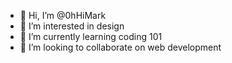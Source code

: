 - 👋 Hi, I’m @0hHiMark
- 👀 I’m interested in design
- 🌱 I’m currently learning coding 101
- 💞️ I’m looking to collaborate on web development

<!---
0hHiMark/0hHiMark is a ✨ special ✨ repository because its `README.md` (this file) appears on your GitHub profile.
You can click the Preview link to take a look at your changes.
--->
